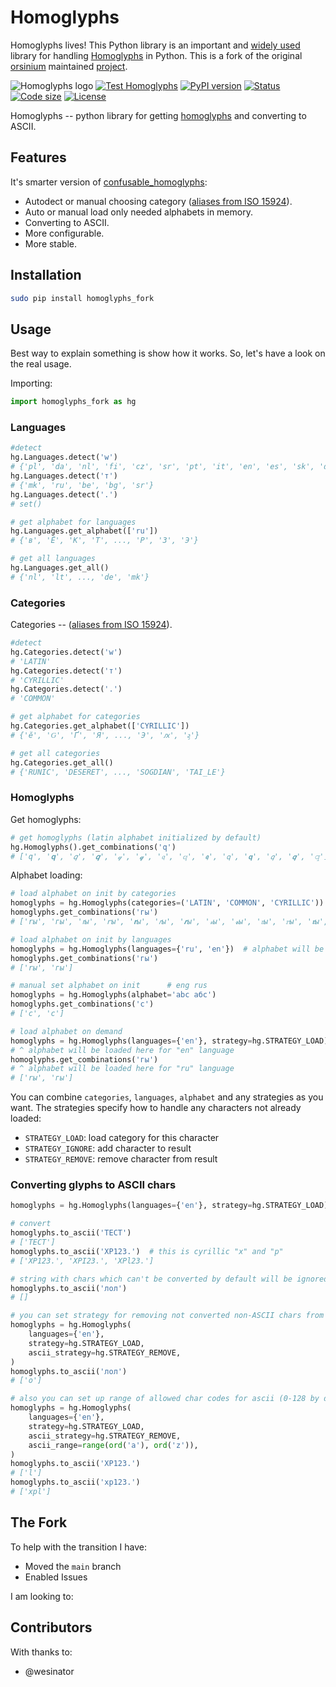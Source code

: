 # Homoglyphs

Homoglyphs lives! This Python library is an important and [widely used](https://github.com/life4/homoglyphs/network/dependents) library for handling [Homoglyphs](https://en.wikipedia.org/wiki/Homoglyph) in Python. This is a fork of the original [orsinium](https://github.com/orsinium/forks) maintained [project](https://github.com/life4/homoglyphs).

![Homoglyphs logo](logo.png)
[![Test Homoglyphs](https://github.com/yamatt/homoglyphs/actions/workflows/test.yml/badge.svg)](https://github.com/yamatt/homoglyphs/actions/workflows/test.yml) [![PyPI version](https://img.shields.io/pypi/v/homoglyphs_fork.svg)](https://pypi.python.org/pypi/homoglyphs_fork) [![Status](https://img.shields.io/pypi/status/homoglyphs_fork.svg)](https://pypi.python.org/pypi/homoglyphs_fork) [![Code size](https://img.shields.io/github/languages/code-size/yamatt/homoglyphs.svg)](https://github.com/yamatt/homoglyphs) [![License](https://img.shields.io/pypi/l/homoglyphs_fork.svg)](LICENSE)

Homoglyphs -- python library for getting [homoglyphs](https://en.wikipedia.org/wiki/Homoglyph) and converting to ASCII.

## Features

It's smarter version of [confusable_homoglyphs](https://github.com/vhf/confusable_homoglyphs):

-   Autodect or manual choosing category ([aliases from ISO 15924](https://en.wikipedia.org/wiki/ISO_15924#List_of_codes)).
-   Auto or manual load only needed alphabets in memory.
-   Converting to ASCII.
-   More configurable.
-   More stable.

## Installation

```bash
sudo pip install homoglyphs_fork
```

## Usage

Best way to explain something is show how it works. So, let's have a look on the real usage.

Importing:

```python
import homoglyphs_fork as hg
```

### Languages

```python
#detect
hg.Languages.detect('w')
# {'pl', 'da', 'nl', 'fi', 'cz', 'sr', 'pt', 'it', 'en', 'es', 'sk', 'de', 'fr', 'ro'}
hg.Languages.detect('т')
# {'mk', 'ru', 'be', 'bg', 'sr'}
hg.Languages.detect('.')
# set()

# get alphabet for languages
hg.Languages.get_alphabet(['ru'])
# {'в', 'Ё', 'К', 'Т', ..., 'Р', 'З', 'Э'}

# get all languages
hg.Languages.get_all()
# {'nl', 'lt', ..., 'de', 'mk'}
```

### Categories

Categories -- ([aliases from ISO 15924](https://en.wikipedia.org/wiki/ISO_15924#List_of_codes)).

```python
#detect
hg.Categories.detect('w')
# 'LATIN'
hg.Categories.detect('т')
# 'CYRILLIC'
hg.Categories.detect('.')
# 'COMMON'

# get alphabet for categories
hg.Categories.get_alphabet(['CYRILLIC'])
# {'ӗ', 'Ԍ', 'Ґ', 'Я', ..., 'Э', 'ԕ', 'ӻ'}

# get all categories
hg.Categories.get_all()
# {'RUNIC', 'DESERET', ..., 'SOGDIAN', 'TAI_LE'}
```

### Homoglyphs

Get homoglyphs:

```python
# get homoglyphs (latin alphabet initialized by default)
hg.Homoglyphs().get_combinations('q')
# ['q', '𝐪', '𝑞', '𝒒', '𝓆', '𝓺', '𝔮', '𝕢', '𝖖', '𝗊', '𝗾', '𝘲', '𝙦', '𝚚']
```

Alphabet loading:

```python
# load alphabet on init by categories
homoglyphs = hg.Homoglyphs(categories=('LATIN', 'COMMON', 'CYRILLIC'))  # alphabet loaded here
homoglyphs.get_combinations('гы')
# ['rы', 'гы', 'ꭇы', 'ꭈы', '𝐫ы', '𝑟ы', '𝒓ы', '𝓇ы', '𝓻ы', '𝔯ы', '𝕣ы', '𝖗ы', '𝗋ы', '𝗿ы', '𝘳ы', '𝙧ы', '𝚛ы']

# load alphabet on init by languages
homoglyphs = hg.Homoglyphs(languages={'ru', 'en'})  # alphabet will be loaded here
homoglyphs.get_combinations('гы')
# ['rы', 'гы']

# manual set alphabet on init      # eng rus
homoglyphs = hg.Homoglyphs(alphabet='abc абс')
homoglyphs.get_combinations('с')
# ['c', 'с']

# load alphabet on demand
homoglyphs = hg.Homoglyphs(languages={'en'}, strategy=hg.STRATEGY_LOAD)
# ^ alphabet will be loaded here for "en" language
homoglyphs.get_combinations('гы')
# ^ alphabet will be loaded here for "ru" language
# ['rы', 'гы']
```

You can combine `categories`, `languages`, `alphabet` and any strategies as you want. The strategies specify how to handle any characters not already loaded:

-   `STRATEGY_LOAD`: load category for this character
-   `STRATEGY_IGNORE`: add character to result
-   `STRATEGY_REMOVE`: remove character from result

### Converting glyphs to ASCII chars

```python
homoglyphs = hg.Homoglyphs(languages={'en'}, strategy=hg.STRATEGY_LOAD)

# convert
homoglyphs.to_ascii('ТЕСТ')
# ['TECT']
homoglyphs.to_ascii('ХР123.')  # this is cyrillic "х" and "р"
# ['XP123.', 'XPI23.', 'XPl23.']

# string with chars which can't be converted by default will be ignored
homoglyphs.to_ascii('лол')
# []

# you can set strategy for removing not converted non-ASCII chars from result
homoglyphs = hg.Homoglyphs(
    languages={'en'},
    strategy=hg.STRATEGY_LOAD,
    ascii_strategy=hg.STRATEGY_REMOVE,
)
homoglyphs.to_ascii('лол')
# ['o']

# also you can set up range of allowed char codes for ascii (0-128 by default):
homoglyphs = hg.Homoglyphs(
    languages={'en'},
    strategy=hg.STRATEGY_LOAD,
    ascii_strategy=hg.STRATEGY_REMOVE,
    ascii_range=range(ord('a'), ord('z')),
)
homoglyphs.to_ascii('ХР123.')
# ['l']
homoglyphs.to_ascii('хр123.')
# ['xpl']
```

## The Fork

To help with the transition I have:

-   Moved the `main` branch
-   Enabled Issues

I am looking to:

## Contributors

With thanks to:

-   @wesinator
